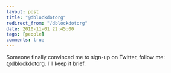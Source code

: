 ```yaml
---
layout: post
title: "@dblockdotorg"
redirect_from: "/dblockdotorg"
date: 2010-11-01 22:45:00
tags: [people]
comments: true
---
```

Someone finally convinced me to sign-up on Twitter, follow me:  [@dblockdotorg](http://twitter.com/dblockdotorg). I'll keep it brief.


